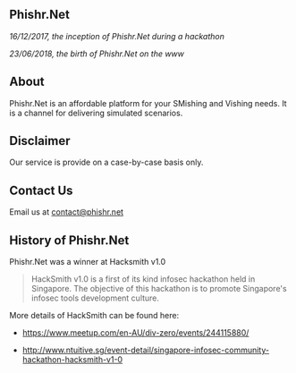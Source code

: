 ## Phishr.Net

_16/12/2017, the inception of Phishr.Net during a hackathon_

_23/06/2018, the birth of Phishr.Net on the www_

## About

Phishr.Net is an affordable platform for your SMishing and Vishing needs. It is a channel for delivering simulated scenarios.

## Disclaimer

Our service is provide on a case-by-case basis only.

## Contact Us

Email us at contact@phishr.net

## History of Phishr.Net

Phishr.Net was a winner at Hacksmith v1.0

  > HackSmith v1.0 is a first of its kind infosec hackathon held in Singapore. The objective of this hackathon is to promote Singapore's infosec tools development culture.

  More details of HackSmith can be found here:

  - https://www.meetup.com/en-AU/div-zero/events/244115880/

  - http://www.ntuitive.sg/event-detail/singapore-infosec-community-hackathon-hacksmith-v1-0
